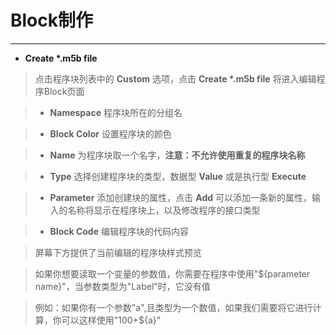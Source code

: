# Block制作
__________________________

* __Create *.m5b file__

>点击程序块列表中的 __Custom__ 选项，点击 __Create *.m5b file__ 将进入编辑程序Block页面


>* __Namespace__
程序块所在的分组名

>* __Block Color__
设置程序块的颜色

>* __Name__
为程序块取一个名字，__注意：不允许使用重复的程序块名称__

>* __Type__
选择创建程序块的类型，数据型 __Value__ 或是执行型 __Execute__

>* __Parameter__
添加创建块的属性，点击 __Add__ 可以添加一条新的属性，输入的名称将显示在程序块上，以及修改程序的接口类型

>* __Block Code__
编辑程序块的代码内容

>屏幕下方提供了当前编辑的程序块样式预览

>如果你想要读取一个变量的参数值，你需要在程序中使用"${parameter name}"，当参数类型为"Label"时，它没有值

>例如：如果你有一个参数"a",且类型为一个数值，如果我们需要将它进行计算，你可以这样使用"100+${a}"
